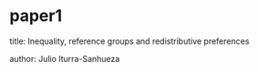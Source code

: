 # paper1

title: Inequality, reference groups and redistributive preferences

author: Julio Iturra-Sanhueza





 